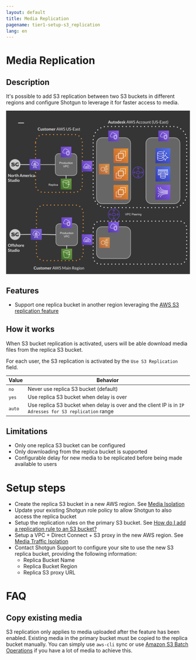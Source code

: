 ```yaml
---
layout: default
title: Media Replication
pagename: tier1-setup-s3_replication
lang: en
---
```


# Media Replication

## Description

It's possible to add S3 replication between two S3 buckets in different regions and configure Shotgun to leverage it for faster access to media.

![S3 Replication Diagram](../images/tier1-s3-replication.png)

## Features

 * Support one replica bucket in another region leveraging the [AWS S3 replication feature](https://docs.aws.amazon.com/AmazonS3/latest/dev/replication.html)

## How it works

When S3 bucket replication is activated, users will be able download media files from the replica S3 bucket.

For each user, the S3 replication is activated by the `Use S3 Replication` field.

| Value| Behavior | 
|------|----------------------------------------------|
|`no`  | Never use replica S3 bucket (default)|
|`yes` | Use replica S3 bucket when delay is over|
|`auto`| Use replica S3 bucket when delay is over and the client IP is in `IP Adresses for S3 replication` range|

## Limitations

 * Only one replica S3 bucket can be configured
 * Only downloading from the replica bucket is supported
 * Configurable delay for new media to be replicated before being made available to users

# Setup steps

  * Create the replica S3 bucket in a new AWS region. See [Media Isolation](./s3_bucket.md)
  * Update your existing Shotgun role policy to allow Shotgun to also access the replica bucket
  * Setup the replication rules on the primary S3 bucket. See [How do I add a replication rule to an S3 bucket?](https://docs.aws.amazon.com/AmazonS3/latest/user-guide/enable-replication.html#enable-replication-add-rule)
  * Setup a VPC + Direct Connect + S3 proxy in the new AWS region. See [Media Traffic Isolation](./media_segregation.md)
  * Contact Shotgun Support to configure your site to use the new S3 replica bucket, providing the following information:
    * Replica Bucket Name
    * Replica Bucket Region
    * Replica S3 proxy URL

# FAQ

## Copy existing media

S3 replication only applies to media uploaded after the feature has been enabled. Existing media in the primary bucket must be copied to the replica bucket manually. You can simply use `aws-cli` sync or use [Amazon S3 Batch Operations](https://aws.amazon.com/s3/features/batch-operations/) if you have a lot of media to achieve this.
